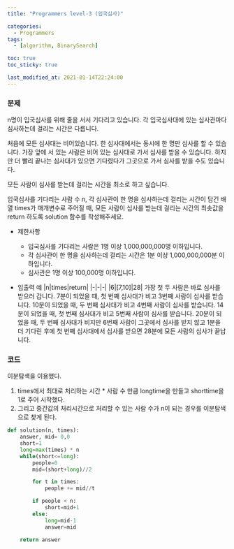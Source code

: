 ```yaml
---
title: "Programmers level-3 (입국심사)"

categories:
  - Programmers
tags:
  - [algorithm, BinarySearch]

toc: true
toc_sticky: true

last_modified_at: 2021-01-14T22:24:00
---
```


### 문제

n명이 입국심사를 위해 줄을 서서 기다리고 있습니다. 각 입국심사대에 있는 심사관마다 심사하는데 걸리는 시간은 다릅니다.

처음에 모든 심사대는 비어있습니다. 한 심사대에서는 동시에 한 명만 심사를 할 수 있습니다. 가장 앞에 서 있는 사람은 비어 있는 심사대로 가서 심사를 받을 수 있습니다. 하지만 더 빨리 끝나는 심사대가 있으면 기다렸다가 그곳으로 가서 심사를 받을 수도 있습니다.

모든 사람이 심사를 받는데 걸리는 시간을 최소로 하고 싶습니다.

입국심사를 기다리는 사람 수 n, 각 심사관이 한 명을 심사하는데 걸리는 시간이 담긴 배열 times가 매개변수로 주어질 때, 모든 사람이 심사를 받는데 걸리는 시간의 최솟값을 return 하도록 solution 함수를 작성해주세요.

- 제한사항

  - 입국심사를 기다리는 사람은 1명 이상 1,000,000,000명 이하입니다.
  - 각 심사관이 한 명을 심사하는데 걸리는 시간은 1분 이상 1,000,000,000분 이하입니다.
  - 심사관은 1명 이상 100,000명 이하입니다.

- 입출력 예
  |n|times|return|
  |-|-|-|
  |6|\[7,10]|28|
  가장 첫 두 사람은 바로 심사를 받으러 갑니다.
  7분이 되었을 때, 첫 번째 심사대가 비고 3번째 사람이 심사를 받습니다.
  10분이 되었을 때, 두 번째 심사대가 비고 4번째 사람이 심사를 받습니다.
  14분이 되었을 때, 첫 번째 심사대가 비고 5번째 사람이 심사를 받습니다.
  20분이 되었을 때, 두 번째 심사대가 비지만 6번째 사람이 그곳에서 심사를 받지 않고
  1분을 더 기다린 후에 첫 번째 심사대에서 심사를 받으면 28분에 모든 사람의 심사가 끝납니다.

### 코드

이분탐색을 이용했다.

1. times에서 최대로 처리하는 시간 \* 사람 수 만큼 longtime을 만들고 shorttime을 1로 주어 시작했다.
2. 그리고 중간값의 처리시간으로 처리할 수 있는 사람 수가 n이 되는 경우를 이분탐색으로 찾게 된다.

```py
def solution(n, times):
    answer, mid= 0,0
    short=1
    long=max(times) * n
    while(short<=long):
        people=0
        mid=(short+long)//2

        for t in times:
            people += mid//t

        if people < n:
            short=mid+1
        else:
            long=mid-1
            answer=mid

    return answer
```
